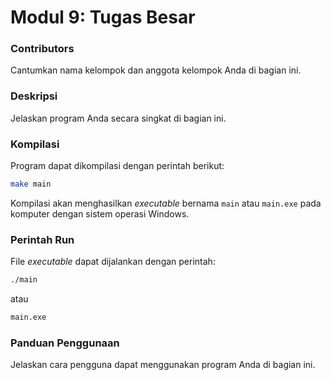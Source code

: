 # Modul 9: Tugas Besar

### Contributors
Cantumkan nama kelompok dan anggota kelompok Anda di bagian ini.

### Deskripsi
Jelaskan program Anda secara singkat di bagian ini.

### Kompilasi
Program dapat dikompilasi dengan perintah berikut:

```bash
make main
```

Kompilasi akan menghasilkan *executable* bernama `main` atau `main.exe` pada komputer dengan sistem operasi Windows.

### Perintah Run
File *executable* dapat dijalankan dengan perintah:

```bash
./main
```

atau

```bash
main.exe
```

### Panduan Penggunaan
Jelaskan cara pengguna dapat menggunakan program Anda di bagian ini.
